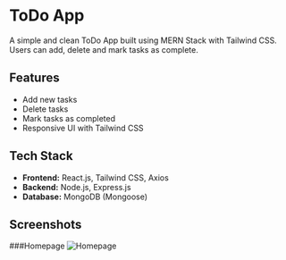 # ToDo App 
A simple and clean ToDo App built using MERN Stack with Tailwind CSS. Users can add, delete and mark tasks as complete.

## Features
- Add new tasks
- Delete tasks
- Mark tasks as completed
- Responsive UI with Tailwind CSS

## Tech Stack 
- **Frontend:** React.js, Tailwind CSS, Axios
- **Backend:** Node.js, Express.js
-  **Database:** MongoDB (Mongoose)

## Screenshots
###Homepage
![Homepage](screenshots/HomePage.png)
